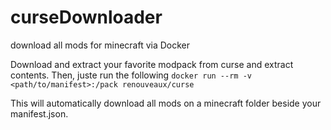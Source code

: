 # curseDownloader
download all mods for minecraft via Docker

Download and extract your favorite modpack from curse and extract contents.
Then, juste run the following
`docker run --rm -v <path/to/manifest>:/pack renouveaux/curse`

This will automatically download all mods on a minecraft folder beside your manifest.json.

